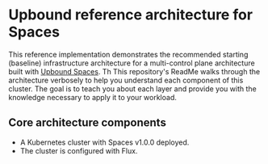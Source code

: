 # Upbound reference architecture for Spaces

This reference implementation demonstrates the recommended starting (baseline) infrastructure architecture for a multi-control plane architecture built with [Upbound Spaces](https://docs-git-spaces-staging-upboundio.vercel.app/spaces/overview/). Th
This repository's ReadMe walks through the architecture verbosely to help you understand each component of this cluster. The goal is to teach you about each layer and provide you with the knowledge necessary to apply it to your workload.

## Core architecture components

- A Kubernetes cluster with Spaces v1.0.0 deployed.
- The cluster is configured with Flux.